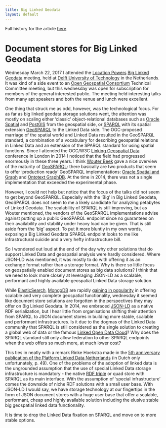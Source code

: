 ```yaml
---
title: Big Linked Geodata
layout: default
---
```

Full history for the article [here](https://github.com/reinvantveer/reinvantveer.github.io/commits/master/_posts/2017-03-30-big-linked-geodata.md).
# Document stores for Big Linked Geodata
Wednesday March 22, 2017 I attended the [Location Powers](http://www.locationpowers.net/) [Big Linked Geodata](http://www.locationpowers.net/pastevents/1703delft/) meeting, held at [Delft University of Technology](http://www.tudelft.nl/en/) in the Netherlands. It was kind of a side event to an [Open Geospatial Consortium](http://www.opengeospatial.org/) Technical Committee meeting, but this wednesday was open for subscription for members of the general interested public. The meeting held interesting talks from many apt speakers and both the venue and lunch were excellent. 

One thing that struck me as odd, however, was the technological focus. For as far as big linked geodata storage solutions went, the attention was mostly on scaling either ‘classic’ object-relational databases such as [Oracle Spatial](https://www.oracle.com/database/spatial/) and [PostGIS](http://postgis.net/) from the geospatial side, or [SPARQL](https://en.wikipedia.org/wiki/SPARQL) with its spatial extension [GeoSPARQL](http://www.opengeospatial.org/standards/geosparql) to the Linked Data side. The OGC-proposed marriage of the spatial world and Linked Data resulted in the GeoSPARQL standard, a combination of a vocabulary for describing geospatial relations in Linked Data and an extension of the SPARQL standard for using spatial functions. Since I attended the OGC/W3C [Linking Geospatial Data](https://www.w3.org/2014/03/lgd/) conference in London in 2014 I noticed that the field had progressed enormously in these three years. I think [Wouter Beek](http://wouterbeek.com/) gave a nice overview of the maturity of [GeoSPARQL](http://www.opengeospatial.org/standards/geosparql): there basically are two products that seem to offer ‘production ready’ GeoSPARQL implementations: [Oracle Spatial and Graph](http://www.oracle.com/technetwork/database-options/spatialandgraph/overview/spatialandgraph-1707409.html) and [Ontotext GraphDB](http://ontotext.com/products/graphdb/). At the time in 2014, there was not a single implementation that exceeded the experimental phase.

However, I could not help but notice that the focus of the talks did not seem to get beyond GeoSPARQL. Especially with the ‘Big’ in Big Linked Geodata, GeoSPARQL does not seem to me a likely candidate for analyzing petabytes of Linked Geodata. The scalability of SPARQL is still improving, but as Wouter mentioned, the vendors of the GeoSPARQL implementations advise against putting up a public GeoSPARQL endpoint since no guarantees on their availability and stability under heavy load can be given. That is still aside from the ‘big’ aspect. To put it more bluntly in my own words, exposing a Big Linked Geodata SPARQL endpoint looks to me like infrastructural suicide and a very hefty infrastructure bill. 

So I wondered out loud at the end of the day why other solutions that do support Linked Data and geospatial analysis were hardly considered. Where JSON-LD was mentioned, it was mostly to do with offering it as an exchange format rather than a storage format. Why is there so little focus on geospatially enabled document stores as big data solutions? I think that we need to look more closely at leveraging JSON-LD as a scalable, performant and highly available geospatial Linked Data storage solution.

While [ElasticSearch](http://www.elastic.co/), [MongoDB](https://www.mongodb.com/) are rapidly [gaining in popularity](http://db-engines.com/en/ranking_trend) in offering scalable and very complete geospatial functionality, wednesday it seemed like document store solutions are forgotten in the perspectives they may offer on Big Linked Geodata. In 2014, we embraced [JSON-LD](http://json-ld.org/) as a native RDF serialization, but I hear little from organisations shifting their attention from SPARQL to JSON document stores in building more stable, scalable and performant infrastructures. Is it due to the dogmas of the Linked Data community that SPARQL is still considered as the single solution to creating a global web of data or the famous [Linked Open Data Cloud](http://lod-cloud.net/)? Why does the SPARQL standard still only allow federation to other SPARQL endpoints when the web offers so much more, at much lower cost? 

This ties in neatly with a remark Rinke Hoekstra made in the [5th anniversary publication of the Platform Linked Data Netherlands](http://www.pilod.nl/w/images/9/9e/PLDN_Lustrum_Boek.pdf) (in Dutch only unfortunately, p. 49). One of the problems of the adoption of linked data is the ungrounded assumption that the use of special Linked Data storage infrastructure is mandatory - the native [RDF triple](https://en.wikipedia.org/wiki/Triplestore) or quad store with SPARQL as its main interface. With the assumption of ‘special infrastructure’ comes the downside of niche RDF solutions with a small user base. With JSON-LD I would say, we have storage technology at our fingertips in the form of JSON document stores with a huge user base that offer a scalable, performant, cheap and highly available solution including the elusive stable big geospatial linked data functionality. 

It is time to drop the Linked Data fixation on SPARQL and move on to more stable options.

